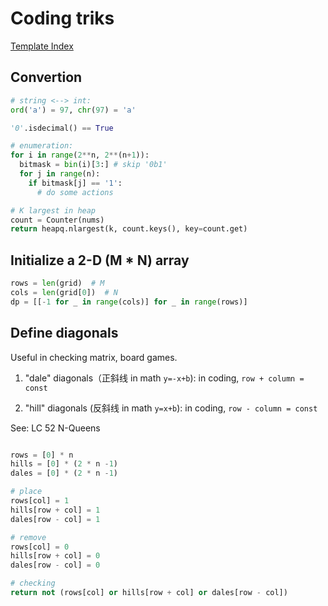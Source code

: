 # Coding triks

[Template Index](./template_list.md)

## Convertion

```python
# string <--> int: 
ord('a') = 97, chr(97) = 'a'

'0'.isdecimal() == True

# enumeration:
for i in range(2**n, 2**(n+1)):
  bitmask = bin(i)[3:] # skip '0b1'
  for j in range(n):
    if bitmask[j] == '1':
      # do some actions

# K largest in heap
count = Counter(nums)
return heapq.nlargest(k, count.keys(), key=count.get)
```

## Initialize a 2-D (M * N) array

```python
rows = len(grid)  # M
cols = len(grid[0])  # N
dp = [[-1 for _ in range(cols)] for _ in range(rows)]
```

## Define diagonals

Useful in checking matrix, board games.

1. "dale" diagonals（正斜线 in math `y=-x+b`): in coding, `row + column = const`

2. "hill" diagonals (反斜线 in math `y=x+b`): in coding, `row - column = const`

See: LC 52 N-Queens

```python

rows = [0] * n
hills = [0] * (2 * n -1)
dales = [0] * (2 * n -1)

# place
rows[col] = 1
hills[row + col] = 1
dales[row - col] = 1

# remove
rows[col] = 0
hills[row + col] = 0
dales[row - col] = 0

# checking
return not (rows[col] or hills[row + col] or dales[row - col])
```
